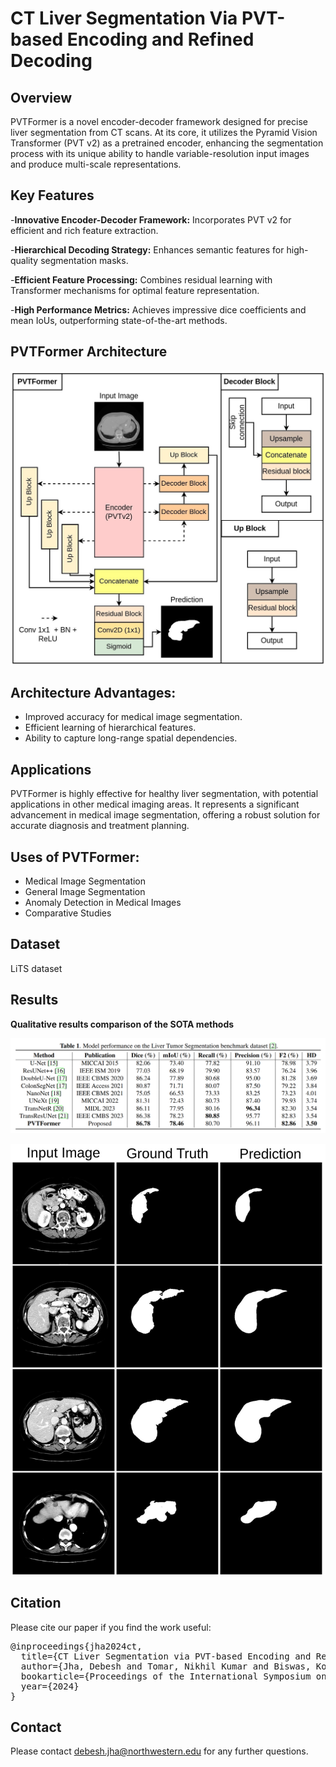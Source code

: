 # CT Liver Segmentation Via PVT-based Encoding and Refined Decoding

## Overview
PVTFormer is a novel encoder-decoder framework designed for precise liver segmentation from CT scans. At its core, it utilizes the Pyramid Vision Transformer (PVT v2) as a pretrained encoder, enhancing the segmentation process with its unique ability to handle variable-resolution input images and produce multi-scale representations.

## Key Features
-**Innovative Encoder-Decoder Framework:** Incorporates PVT v2 for efficient and rich feature extraction.

-**Hierarchical Decoding Strategy:** Enhances semantic features for high-quality segmentation masks.

-**Efficient Feature Processing:** Combines residual learning with Transformer mechanisms for optimal feature representation.

-**High Performance Metrics:** Achieves impressive dice coefficients and mean IoUs, outperforming state-of-the-art methods.




## PVTFormer Architecture 
<p align="center">
<img src="Img/PVTFormer.jpg">
</p>


## Architecture Advantages:
- Improved accuracy for medical image segmentation.
- Efficient learning of hierarchical features.
- Ability to capture long-range spatial dependencies.

  
## Applications
PVTFormer is highly effective for healthy liver segmentation, with potential applications in other medical imaging areas. It represents a significant advancement in medical image segmentation, offering a robust solution for accurate diagnosis and treatment planning.


## Uses of PVTFormer:
- Medical Image Segmentation 
- General Image Segmentation
- Anomaly Detection in Medical Images 
- Comparative Studies

## Dataset 
LiTS dataset


## Results
 **Qualitative results comparison of the SOTA methods** <br/>
<p align="center">
<img src="Img/PVTformer_results.png">
</p>

<p align="center">
<img src="Img/results-liver.jpg">
</p>


## Citation
Please cite our paper if you find the work useful: 
<pre>
@inproceedings{jha2024ct,
  title={CT Liver Segmentation via PVT-based Encoding and Refined Decoding},
  author={Jha, Debesh and Tomar, Nikhil Kumar and Biswas, Koushik and Durak, Gorkem and Medetalibeyoglu, Alpay and Antalek, Matthew and Velichko, Yury and Ladner, Daniela and Borhani, Amir and Bagci, Ulas},
  bookarticle={Proceedings of the International Symposium on Biomedical Imaging (ISBI)},
  year={2024}
}
</pre>

## Contact
Please contact debesh.jha@northwestern.edu for any further questions.



